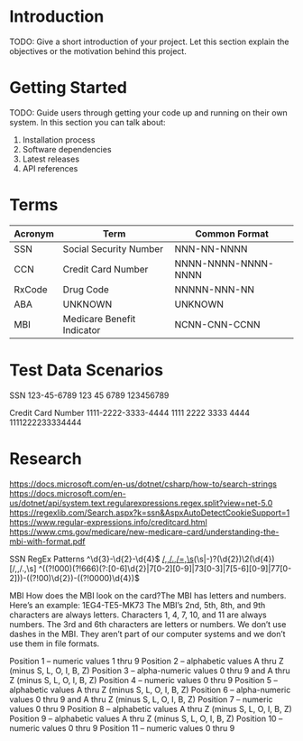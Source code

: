 # Introduction 
TODO: Give a short introduction of your project. Let this section explain the objectives or the motivation behind this project. 

# Getting Started
TODO: Guide users through getting your code up and running on their own system. In this section you can talk about:
1.	Installation process
2.	Software dependencies
3.	Latest releases
4.	API references

# Terms
| Acronym | Term                       | Common Format       |
| ------- | -------------------------- | ------------------- |
| SSN     | Social Security Number     | NNN-NN-NNNN         |
| CCN     | Credit Card Number         | NNNN-NNNN-NNNN-NNNN |
| RxCode  | Drug Code                  | NNNNN-NNN-NN        |
| ABA     | UNKNOWN                    | UNKNOWN             |
| MBI     | Medicare Benefit Indicator | NCNN-CNN-CCNN       |


# Test Data Scenarios
SSN
123-45-6789
123 45 6789
123456789

Credit Card Number
1111-2222-3333-4444
1111 2222 3333 4444
1111222233334444

# Research
https://docs.microsoft.com/en-us/dotnet/csharp/how-to/search-strings
https://docs.microsoft.com/en-us/dotnet/api/system.text.regularexpressions.regex.split?view=net-5.0
https://regexlib.com/Search.aspx?k=ssn&AspxAutoDetectCookieSupport=1
https://www.regular-expressions.info/creditcard.html
https://www.cms.gov/medicare/new-medicare-card/understanding-the-mbi-with-format.pdf

SSN RegEx Patterns
^\d{3}-\d{2}-\d{4}$
[/,,/.,/=,\s]([0-6]\d{2}|7[0-6]\d|77[0-2])(\s|\-)?(\d{2})\2(\d{4})[/,,/.,\s]
^((?!000)(?!666)(?:[0-6]\d{2}|7[0-2][0-9]|73[0-3]|7[5-6][0-9]|77[0-2]))-((?!00)\d{2})-((?!0000)\d{4})$


MBI
How does the MBI look on the card?The MBI has letters and numbers. 
Here’s an example: 1EG4-TE5-MK73
The MBI’s 2nd, 5th, 8th, and 9th characters are always letters.
Characters 1, 4, 7, 10, and 11 are always numbers.
The 3rd and 6th characters are letters or numbers.
We don’t use dashes in the MBI. They aren’t part of our computer systems and we don’t use them in file formats.

Position 1 – numeric values 1 thru 9
Position 2 – alphabetic values A thru Z (minus S, L, O, I, B, Z)
Position 3 – alpha-numeric values 0 thru 9 and A thru Z (minus S, L, O, I, B, Z)
Position 4 – numeric values 0 thru 9
Position 5 – alphabetic values A thru Z (minus S, L, O, I, B, Z)
Position 6 – alpha-numeric values 0 thru 9 and A thru Z (minus S, L, O, I, B, Z)
Position 7 – numeric values 0 thru 9
Position 8 – alphabetic values A thru Z (minus S, L, O, I, B, Z)
Position 9 – alphabetic values A thru Z (minus S, L, O, I, B, Z)
Position 10 – numeric values 0 thru 9
Position 11 – numeric values 0 thru 9